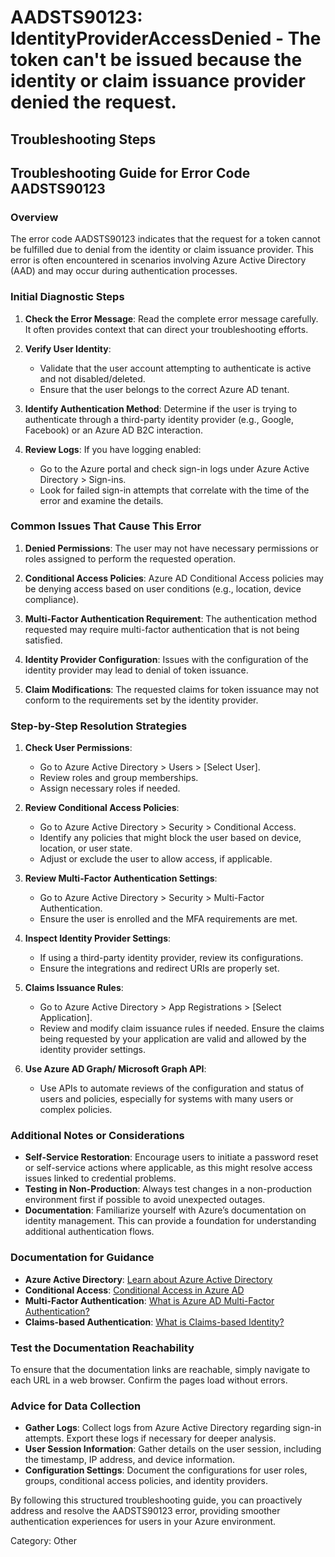 # AADSTS90123: IdentityProviderAccessDenied - The token can't be issued because the identity or claim issuance provider denied the request.


## Troubleshooting Steps
## Troubleshooting Guide for Error Code AADSTS90123

### Overview
The error code AADSTS90123 indicates that the request for a token cannot be fulfilled due to denial from the identity or claim issuance provider. This error is often encountered in scenarios involving Azure Active Directory (AAD) and may occur during authentication processes.

### Initial Diagnostic Steps

1. **Check the Error Message**: Read the complete error message carefully. It often provides context that can direct your troubleshooting efforts.
   
2. **Verify User Identity**:
   - Validate that the user account attempting to authenticate is active and not disabled/deleted.
   - Ensure that the user belongs to the correct Azure AD tenant.

3. **Identify Authentication Method**: Determine if the user is trying to authenticate through a third-party identity provider (e.g., Google, Facebook) or an Azure AD B2C interaction.

4. **Review Logs**: If you have logging enabled:
   - Go to the Azure portal and check sign-in logs under Azure Active Directory > Sign-ins.
   - Look for failed sign-in attempts that correlate with the time of the error and examine the details.

### Common Issues That Cause This Error

1. **Denied Permissions**: The user may not have necessary permissions or roles assigned to perform the requested operation.

2. **Conditional Access Policies**: Azure AD Conditional Access policies may be denying access based on user conditions (e.g., location, device compliance).

3. **Multi-Factor Authentication Requirement**: The authentication method requested may require multi-factor authentication that is not being satisfied.

4. **Identity Provider Configuration**: Issues with the configuration of the identity provider may lead to denial of token issuance.

5. **Claim Modifications**: The requested claims for token issuance may not conform to the requirements set by the identity provider.

### Step-by-Step Resolution Strategies

1. **Check User Permissions**:
   - Go to Azure Active Directory > Users > [Select User].
   - Review roles and group memberships.
   - Assign necessary roles if needed.

2. **Review Conditional Access Policies**:
   - Go to Azure Active Directory > Security > Conditional Access.
   - Identify any policies that might block the user based on device, location, or user state.
   - Adjust or exclude the user to allow access, if applicable.

3. **Review Multi-Factor Authentication Settings**:
   - Go to Azure Active Directory > Security > Multi-Factor Authentication.
   - Ensure the user is enrolled and the MFA requirements are met.

4. **Inspect Identity Provider Settings**:
   - If using a third-party identity provider, review its configurations.
   - Ensure the integrations and redirect URIs are properly set.

5. **Claims Issuance Rules**:
   - Go to Azure Active Directory > App Registrations > [Select Application].
   - Review and modify claim issuance rules if needed. Ensure the claims being requested by your application are valid and allowed by the identity provider settings.

6. **Use Azure AD Graph/ Microsoft Graph API**:
   - Use APIs to automate reviews of the configuration and status of users and policies, especially for systems with many users or complex policies.

### Additional Notes or Considerations

- **Self-Service Restoration**: Encourage users to initiate a password reset or self-service actions where applicable, as this might resolve access issues linked to credential problems.
- **Testing in Non-Production**: Always test changes in a non-production environment first if possible to avoid unexpected outages.
- **Documentation**: Familiarize yourself with Azure’s documentation on identity management. This can provide a foundation for understanding additional authentication flows.

### Documentation for Guidance

- **Azure Active Directory**: [Learn about Azure Active Directory](https://learn.microsoft.com/en-us/azure/active-directory/fundamentals/active-directory-overview)
- **Conditional Access**: [Conditional Access in Azure AD](https://learn.microsoft.com/en-us/azure/active-directory/conditional-access/overview)
- **Multi-Factor Authentication**: [What is Azure AD Multi-Factor Authentication?](https://learn.microsoft.com/en-us/azure/active-directory/authentication/concept-mfa-howitworks)
- **Claims-based Authentication**: [What is Claims-based Identity?](https://learn.microsoft.com/en-us/azure/active-directory/develop/claims-based-authentication)

### Test the Documentation Reachability

To ensure that the documentation links are reachable, simply navigate to each URL in a web browser. Confirm the pages load without errors. 

### Advice for Data Collection

- **Gather Logs**: Collect logs from Azure Active Directory regarding sign-in attempts. Export these logs if necessary for deeper analysis.
- **User Session Information**: Gather details on the user session, including the timestamp, IP address, and device information.
- **Configuration Settings**: Document the configurations for user roles, groups, conditional access policies, and identity providers.

By following this structured troubleshooting guide, you can proactively address and resolve the AADSTS90123 error, providing smoother authentication experiences for users in your Azure environment.

Category: Other